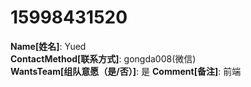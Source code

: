 # 15998431520

**Name[姓名]**: Yued  
**ContactMethod[联系方式]**: gongda008(微信)  
**WantsTeam[组队意愿（是/否）]**: 是
**Comment[备注]**: 前端  
